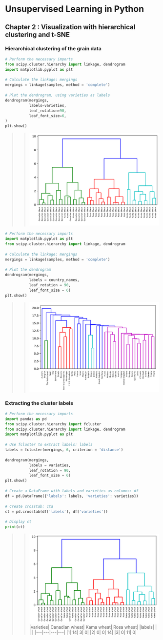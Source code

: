 # Unsupervised Learning in Python

## Chapter 2 : Visualization with hierarchical clustering and t-SNE

### Hierarchical clustering of the grain data

```python
# Perform the necessary imports
from scipy.cluster.hierarchy import linkage, dendrogram
import matplotlib.pyplot as plt

# Calculate the linkage: mergings
mergings = linkage(samples, method = 'complete')

# Plot the dendrogram, using varieties as labels
dendrogram(mergings,
           labels=varieties,
           leaf_rotation=90,
           leaf_font_size=6,
)
plt.show()
```
>>![Hierarchical Clustering](/img/hierarchical-clustering.png)

```python
# Perform the necessary imports
import matplotlib.pyplot as plt
from scipy.cluster.hierarchy import linkage, dendrogram

# Calculate the linkage: mergings
mergings = linkage(samples, method = 'complete')

# Plot the dendrogram
dendrogram(mergings,
           labels = country_names,
           leaf_rotation = 90,
           leaf_font_size = 6)
plt.show()
```
>>![Hierarchical Clustering](/img/hierarchical-clustering-with-single-method.png)

### Extracting the cluster labels
```python
# Perform the necessary imports
import pandas as pd
from scipy.cluster.hierarchy import fcluster
from scipy.cluster.hierarchy import linkage, dendrogram
import matplotlib.pyplot as plt

# Use fcluster to extract labels: labels
labels = fcluster(mergings, 6, criterion = 'distance')

dendrogram(mergings,
           labels = varieties,
           leaf_rotation = 90,
           leaf_font_size = 6)
plt.show()

# Create a DataFrame with labels and varieties as columns: df
df = pd.DataFrame({'labels': labels, 'varieties': varieties})

# Create crosstab: cta
ct = pd.crosstab(df['labels'], df['varieties'])

# Display ct
print(ct)
```
>>![Hierarchical Clustering](/img/hierarchical-clustering-and-cross-tabulation.png)
>>|varieties|  Canadian wheat|  Kama wheat|  Rosa wheat|
>>|labels| | | |
>>|---|---|---|---|
>>|1|                      14|           3|           0|
>>|2|                       0|           0|          14|
>>|3|                       0|          11|           0|

